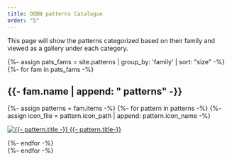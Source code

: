 ```yaml
---
title: OOBN patterns Catalogue
order: "5"
---
```




This page will show the patterns categorized based on their family and viewed as a gallery under each category.

<!-- <h3 class="gallery-header crimson">Patterns Catalogue</h3> -->
<div class="gallery container">
  {%- assign pats_fams = site.patterns | group_by: 'family' | sort: "size" -%}
  {%- for fam in pats_fams -%}
    <div class="gallery category">
      <span class= "fam_title"><h2>{{- fam.name | append: " patterns" -}}</h2></span>
      <div class="gallery item">
        {%- assign patterns = fam.items -%}
        {%- for pattern in patterns -%}
          {%- assign icon_file = pattern.icon_path | append: pattern.icon_name -%}
          <p><a href="{{- pattern.url | relative_url -}}"><img class="p_icon" src="{{- icon_file | relative_url -}}" alt="{{- pattern.title -}}">
          <span class="gallery_item_title">{{- pattern.title-}}</span></a></p>
        {%- endfor -%}
      </div>
    </div>
  {%- endfor -%}
</div>
